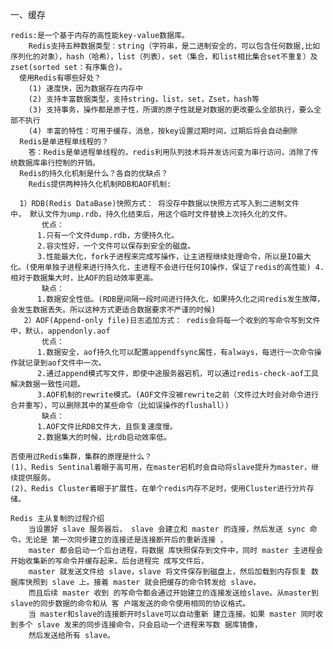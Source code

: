 一、缓存

    redis:是一个基于内存的高性能key-value数据库。
        Redis支持五种数据类型：string（字符串，是二进制安全的，可以包含任何数据,比如序列化的对象），hash（哈希），list（列表），set（集合，和list相比集合set不重复）及zset(sorted set：有序集合)。
      使用Redis有哪些好处？
        (1) 速度快，因为数据存在内存中
        (2) 支持丰富数据类型，支持string，list，set，Zset，hash等        
        (3) 支持事务，操作都是原子性，所谓的原子性就是对数据的更改要么全部执行，要么全部不执行        
        (4) 丰富的特性：可用于缓存，消息，按key设置过期时间，过期后将会自动删除
      Redis是单进程单线程的？
        答：Redis是单进程单线程的，redis利用队列技术将并发访问变为串行访问，消除了传统数据库串行控制的开销。
      Redis的持久化机制是什么？各自的优缺点？
        Redis提供两种持久化机制RDB和AOF机制:
      
      1）RDB(Redis DataBase)快照方式： 将没存中数据以快照方式写入到二进制文件中， 默认文件为ump.rdb，持久化结束后，用这个临时文件替换上次持久化的文件。 
           优点： 　　
          1.只有一个文件dump.rdb，方便持久化。 　　
          2.容灾性好，一个文件可以保存到安全的磁盘。 　　
          3.性能最大化，fork子进程来完成写操作，让主进程继续处理命令，所以是IO最大化。(使用单独子进程来进行持久化，主进程不会进行任何IO操作，保证了redis的高性能) 4.相对于数据集大时，比AOF的启动效率更高。 
           缺点： 　　
          1.数据安全性低。(RDB是间隔一段时间进行持久化，如果持久化之间redis发生故障，会发生数据丢失。所以这种方式更适合数据要求不严谨的时候)
       2）AOF(Append-only file)日志追加方式： redis会将每一个收到的写命令写到文件中，默认，appendonly.aof
           优点： 　　
          1.数据安全，aof持久化可以配置appendfsync属性，有always，每进行一次命令操作就记录到aof文件中一次。 　　
          2.通过append模式写文件，即使中途服务器宕机，可以通过redis-check-aof工具解决数据一致性问题。 　　
          3.AOF机制的rewrite模式。(AOF文件没被rewrite之前（文件过大时会对命令进行合并重写），可以删除其中的某些命令（比如误操作的flushall）) 
           缺点： 　　          
          1.AOF文件比RDB文件大，且恢复速度慢。 　　          
          2.数据集大的时候，比rdb启动效率低。
          
    否使用过Redis集群，集群的原理是什么？
    (1)、Redis Sentinal着眼于高可用，在master宕机时会自动将slave提升为master，继续提供服务。
    (2)、Redis Cluster着眼于扩展性，在单个redis内存不足时，使用Cluster进行分片存储。
    
    Redis 主从复制的过程介绍
        当设置好 slave 服务器后， slave 会建立和 master 的连接，然后发送 sync 命令。无论是 第一次同步建立的连接还是连接断开后的重新连接 ，
        master 都会启动一个后台进程，将数据 库快照保存到文件中，同时 master 主进程会开始收集新的写命令并缓存起来。后台进程完 成写文件后，
        master 就发送文件给 slave，slave 将文件保存到磁盘上，然后加载到内存恢复 数据库快照到 slave 上。接着 master 就会把缓存的命令转发给 slave。
        而且后续 master 收到 的写命令都会通过开始建立的连接发送给slave。从master到slave的同步数据的命令和从 客 户端发送的命令使用相同的协议格式。
        当 master和slave的连接断开时slave可以自动重新 建立连接。如果 master 同时收到多个 slave 发来的同步连接命令，只会启动一个进程来写数 据库镜像，
        然后发送给所有 slave。    